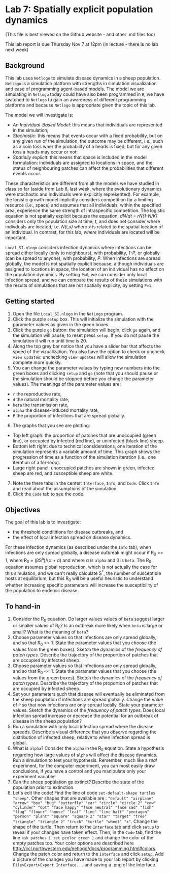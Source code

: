 # Lab 7: Spatially explicit population dynamics
(This file is best viewed on the Github website - and other .md files too)

This lab report is due Thursday Nov 7 at 12pm (in lecture - there is no lab next week)

## Background
This lab uses `Netlogo` to simulate disease dynamics in a sheep population. `Netlogo` is a simulation platform with strengths in simulation visualization and ease of programming agent-based models. The model we are simulating in `Netlogo` today could have also been programmed in `R`, we have switched to `Netlogo` to gain an awareness of different programming platforms and because `Netlogo` is appropriate given the topic of this lab. 

The model we will investigate is:
* _An Individual-Based Model_: this means that individuals are represented in the simulation;
* _Stochastic_: this means that events occur with a fixed probability, but on any given run of the simulation, the outcome may be different, i.e., such as a coin toss wher the probabiilty of a heads is fixed, but for any given toss a heads may occur or not;
* _Spatially explicit_: this means that space is included in the model formulation: individuals are assigned to locations in space, and the status of neighbouring patches can affect the probabilities that different events occur.

These characteristics are different from all the models we have studied in class so far (aside from Lab 6, last week, where the evolutionary dynamics were stochastic and individuals were explicitly represented). For example, the logistic growth model implicitly considers competition for a limiting resource (i.e., space) and assumes that all individuals, within the specified area, experience the same strength of intraspecific competition. The logistic equation is not spatially explicit because the equation, _dN/dt = rN(1-N/K)_ considers only the population size at time, _t_, and does not consider where indivduals are located, i.e. _N(t,x)_ where _x_ is related to the spatial location of an individual. In contrast, for this lab, _where_ individuals are located will be important.

`Local_SI.nlogo` considers infection dynamics where infections can be spread either locally (only to neighbours), with probability, _1-P_, or globally (can be spread to anyone), with probability, _P_. When infections are spread globally, the model is not spatially explicit because, although individuals are assigned to locations in space, the location of an individual has no effect on the population dynamics. By setting `P=0`, we can consider only local infection spread, and we can compare the results of these simulations with the results of simulations that are not spatially explicity, by setting `P=1`.

## Getting started

1. Open the file `Local_SI.nlogo` in the `NetLogo` program.
2. Click the purple `setup` box. This will initialize the simulation with the parameter values as given in the green boxes.
3. Click the purple `go` button: the simulation will begin; click `go` again, and the simulation will pause; to reset press `setup`. If you do not pause the simulation it will run until time is 20.
4. Along the top grey bar notice that you have a slider bar that affects the speed of the vizualization. You also have the option to check or uncheck `view updates`: unchecking `view updates` will allow the simulation complete more quickly.
5. You can change the parameter values by typing new numbers into the green boxes and clicking `setup` and `go` (note that you should pause or the simulation should be stopped before you change the parameter values). The meanings of the parameter values are:
  - `r` the reproductive rate,
  - `d` the natural mortality rate,
  - `beta` the transmission rate,
  - `alpha` the disease-induced mortality rate,
  - `P` the proportion of infections that are spread globally.
6. The graphs that you see are plotting:
  - Top left graph: the proportion of patches that are unoccupied (green line), or occupied by infected (red line), or uninfected (black line) sheep.
  - Bottom left right: due to technical considerations, one iteration of the simulation represents a variable amount of time. This graph shows the progression of time as a function of the simulation iteration (i.e., one iteration of a for-loop).
  - Large right panel: unoccupied patches are shown in green, infected sheep are red, and susceptible sheep are white.
7. Note the there tabs in the center: `Interface`, `Info`, and `Code`. Click `Info` and read about the assumptions of the simulation.
8. Click the `Code` tab to see the code.

## Objectives
The goal of this lab is to investigate:
- the threshold condititions for disease outbreaks, and
- the effect of local infection spread on disease dynamics.

For these infection dynamics (as described under the `Info` tab), when infections are only spread globally, a disease outbreak might occur if R<sub>0</sub> >> 1, where R<sub>0</sub> = (&beta;S<sup>a</sup>)/(&alpha; + d) and where &alpha; is `alpha` and &beta; is `beta`. The R<sub>0</sub> equation assumes global reproduction, which is not actually the case for this simulation, and we can't really calculate S<sup>*</sup>, the number of susceptible hosts at equilibrium, but this R<sub>0</sub> will be a useful heuristic to understand whether increasing specific parameters will increase the susceptibility of the population to endemic disease.


## To hand-in
1. Consider the R<sub>0</sub> equation. Do larger values values of `beta` suggest larger or smaller values of R<sub>0</sub>? Is an outbreak more likely when `beta` is large or small? What is the meaning of `beta`?
2. Choose parameter values so that infections are only spread globally, and so that R<sub>0</sub> >> 1. State the parameter values that you choose (the values from the green boxes). Sketch the dynamics of the _frequency of patch types_. Describe the trajectory of the proportion of patches that are occupied by infected sheep.
3. Choose parameter values so that infections are only spread globally, and so that R<sub>0</sub> << 1. State the parameter values that you choose (the values from the green boxes). Sketch the dynamics of the _frequency of patch types_. Describe the trajectory of the proportion of patches that are occupied by infected sheep.
4. Set your parameters such that disease will eventually be eliminated from the sheep pouplation if infections are spread globally. Change the value of `P` so that now infections are only spread locally. State your parameter values. Sketch the dynamics of the _frequency of patch types_. Does local infection spread increase or decrease the potential for an outbreak of disease in the sheep population?
5. Run a simulation with only local infection spread where the disease spreads. Describe a visual difference that you observe regarding the distribution of infected sheep, relative to when infection spread is global.
6. What is `alpha`? Consider the `alpha` in the R<sub>0</sub> equation. State a hypothesis regarding how large values of `alpha` will affect the disease dynamics. Run a simulation to test your hypothesis. Remember, much like a _real_ experiment, for the computer experiment, you can most easily draw conclusions, if you have a control and you manipulate only your experiment variable!
7. Can the sheep population go extinct? Describe the state of the population prior to extinction.
8. Let's edit the code! Find the line of code `set-default-shape turtles "sheep"`. Other shapes that are available are : `"default" "airplane" "arrow" "box" "bug" "butterfly" "car" "circle" "circle 2" "cow" "cylinder" "dot" "face happy" "face neutral" "face sad" "fish" "flag" "flower" "house" "leaf" "line" "line half" "pentagon" "person" "plant" "square" "square 2" "star" "target" "tree" "triangle" "triangle 2" "truck" "turtle" "wheel" "x"`. Change the shape of the turtle. Then return to the `Interface` tab and click `setup` to reveal if your changes have taken effect. Then, in the `Code` tab, find the line `ask patches [ set pcolor green ]` and change the color of the empty patches too. Your color options are described here <http://ccl.northwestern.edu/netlogo/docs/programming.html#colors>. Change the patch color and return to the `Interface` and click `setup`. Add a picture of the changes you have made to your lab report by clicking `File>Export>Export Interface...` and saving a .png of the Interface.


